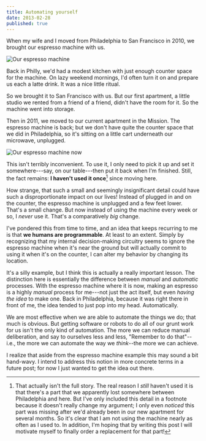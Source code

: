```yaml
---
title: Automating yourself
date: 2013-02-28
published: true
---
```


When my wife and I moved from Philadelphia to San Francisco in 2010, we brought our espresso machine with us.

![Our espresso machine](/images/espresso_machine_thumb.jpg)

Back in Philly, we'd had a modest kitchen with just enough counter space for the machine. On lazy weekend mornings, I'd often turn it on and prepare us each a latte drink. It was a nice little ritual.

So we brought it to San Francisco with us. But our first apartment, a little studio we rented from a friend of a friend, didn't have the room for it. So the machine went into storage.

Then in 2011, we moved to our current apartment in the Mission. The espresso machine is back; but we don't have quite the counter space that we did in Philadelphia, so it's sitting on a little cart underneath our microwave, unplugged.

![Our espresso machine now](/images/espresso_machine2.jpg)

This isn't terribly inconvenient. To use it, I only need to pick it up and set it somewhere---say, on our table---then put it back when I'm finished. Still, the fact remains: **I haven't used it once**[^unused-espresso-machine] since moving here.

How strange, that such a small and seemingly insignificant detail could have such a disproportionate impact on our lives! Instead of plugged in and on the counter, the espresso machine is unplugged and a few feet lower. That's a small change. But now instead of using the machine every week or so, I *never* use it. That's a comparatively *big* change.

I've pondered this from time to time, and an idea that keeps recurring to me is that **we humans are programmable**. At least to an extent. Simply by recognizing that my internal decision-making circuitry seems to ignore the espresso machine when it's near the ground but will actually commit to using it when it's on the counter, I can alter my behavior by changing its location.

It's a silly example, but I think this is actually a really important lesson. The distinction here is essentially the difference between *manual* and *automatic* processes. With the espresso machine where it is now, making an espresso is a highly *manual* process for me---not just the act itself, but even *having the idea* to make one. Back in Philadelphia, because it was right there in front of me, the idea tended to just pop into my head. Automatically.

We are most effective when we are able to automate the things we do; that much is obvious. But getting software or robots to do all of our grunt work for us isn't the only kind of automation. The more we can reduce manual deliberation, and say to ourselves less and less, "Remember to do that"--i.e., the more we can automate the way we *think*--the more we can achieve.

I realize that aside from the espresso machine example this may sound a bit hand-wavy. I intend to address this notion in more concrete terms in a future post; for now I just wanted to get the idea out there.

[^unused-espresso-machine]: That actually isn't the full story. The real reason I *still* haven't used it is that there's a part that we apparently lost somewhere between Philadelphia and here. But I've only included this detail in a footnote because it doesn't really change my argument; I only even *noticed* this part was missing after we'd already been in our new apartment for several months. So it's clear that I am not using the machine nearly as often as I used to. In addition, I'm hoping that by writing this post I will motivate myself to finally order a replacement for that part!
